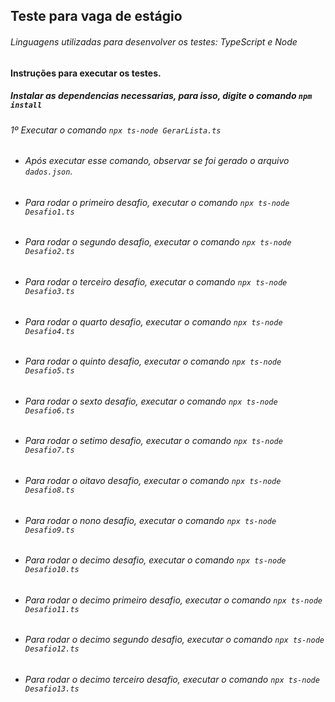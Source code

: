 ## Teste para vaga de estágio

###### Linguagens utilizadas para desenvolver os testes: TypeScript e Node

#### Instruções para executar os testes.

##### Instalar as dependencias necessarias, para isso, digite o comando ```npm install```

###### 1º Executar o comando ``` npx ts-node GerarLista.ts ```
- ###### Após executar esse comando, observar se foi gerado o arquivo ```dados.json```.

* ###### Para rodar o primeiro desafio, executar o comando ```npx ts-node Desafio1.ts```

* ###### Para rodar o segundo desafio, executar o comando ```npx ts-node Desafio2.ts```

* ###### Para rodar o terceiro desafio, executar o comando ```npx ts-node Desafio3.ts```

* ###### Para rodar o quarto desafio, executar o comando ```npx ts-node Desafio4.ts```

* ###### Para rodar o quinto desafio, executar o comando ```npx ts-node Desafio5.ts```

* ###### Para rodar o sexto desafio, executar o comando ```npx ts-node Desafio6.ts```

* ###### Para rodar o setimo desafio, executar o comando ```npx ts-node Desafio7.ts```

* ###### Para rodar o oitavo desafio, executar o comando ```npx ts-node Desafio8.ts```

* ###### Para rodar o nono desafio, executar o comando ```npx ts-node Desafio9.ts```

* ###### Para rodar o decimo desafio, executar o comando ```npx ts-node Desafio10.ts```

* ###### Para rodar o decimo primeiro desafio, executar o comando ```npx ts-node Desafio11.ts```

* ###### Para rodar o decimo segundo desafio, executar o comando ```npx ts-node Desafio12.ts```

* ###### Para rodar o decimo terceiro desafio, executar o comando ```npx ts-node Desafio13.ts```
